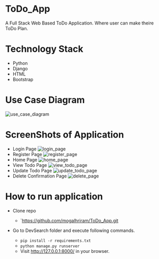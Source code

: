 # ToDo_App
A Full Stack Web Based ToDo Application. Where user can make theire ToDo Plan. 
# Technology Stack
- Python
- Django
- HTML
- Bootstrap

# Use Case Diagram
![use_case_diagram](https://user-images.githubusercontent.com/36692481/159918995-b397f362-4ceb-4355-aa87-90efe01e216a.png)

# ScreenShots of Application

- Login Page
![login_page](https://user-images.githubusercontent.com/36692481/159923304-8b238672-58c1-464f-8de6-7910e4514dcd.png)
- Register Page
![register_page](https://user-images.githubusercontent.com/36692481/159923354-d5b918c0-5620-4684-a66a-214913b4918b.png)
- Home Page
![home_page](https://user-images.githubusercontent.com/36692481/159923397-93ba4140-ab2a-4d47-a0e4-b41ccbae76d5.png)
- View Todo Page
![view_todo_page](https://user-images.githubusercontent.com/36692481/159923521-ab0ea6d8-d5c7-4d09-802e-67f0901b17b1.png)
- Update Todo Page
![update_todo_page](https://user-images.githubusercontent.com/36692481/159923589-28d16326-8e86-428d-b2c1-f845617c922b.png)
- Delete Confirmation Page
![delete_page](https://user-images.githubusercontent.com/36692481/159923637-b8cab55b-b14c-49ee-ab37-83a4c9fdf649.png)


# How to run application

 - Clone repo
	 - `https://github.com/mogalhriram/ToDo_App.git
	
 - Go to DevSearch folder and execute following commands.
	 - `pip install -r requirements.txt`
	 - `python manage.py runserver`
    - Visit http://127.0.0.1:8000/ in your browser. 
